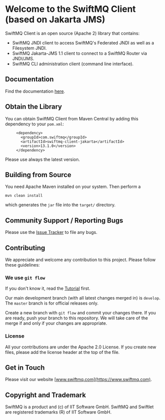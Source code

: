 # Welcome to the SwiftMQ Client (based on Jakarta JMS)

SwiftMQ Client is an open source (Apache 2) library that contains:

- SwiftMQ JNDI client to access SwiftMQ's Federated JNDI as well as a Filesystem JNDI.
- SwiftMQ Jakarta-JMS 1.1 client to connect to a SwiftMQ Router via JNDI/JMS.
- SwiftMQ CLI administration client (command line interface).

## Documentation

Find the documentation [here](https://www.swiftmq.com/docs/docs/client/intro/).

## Obtain the Library

You can obtain SwiftMQ Client from Maven Central by adding this dependency to your `pom.xml`:

```
     <dependency>
       <groupId>com.swiftmq</groupId>
       <artifactId>swiftmq-client-jakarta</artifactId>
       <version>13.1.0</version>
     </dependency>
```

Please use always the latest version.

## Building from Source

You need Apache Maven installed on your system. Then perform a

    mvn clean install

which generates the `jar` file into the `target/` directory.

## Community Support / Reporting Bugs

Please use the [Issue Tracker](https://github.com/iitsoftware/swiftmq-client/issues) to file any bugs.

## Contributing

We appreciate and welcome any contribution to this project. Please follow these guidelines:

### We use `git flow`

If you don't know it, read the [Tutorial](https://www.atlassian.com/git/tutorials/comparing-workflows/gitflow-workflow)
first.

Our main development branch (with all latest changes merged in) is `develop`. The `master` branch is for official
releases only.

Create a new branch with `git flow` and commit your changes there. If you are ready, push your branch to this
repository. We will take care of the merge if and only if your changes are appropriate.

### License

All your contributions are under the Apache 2.0 License. If you create new files, please add the license header at the
top of the file.

## Get in Touch

Please visit our website [www.swiftmq.com](https://www.swiftmq.com).

## Copyright and Trademark

SwiftMQ is a product and (c) of IIT Software GmbH. SwiftMQ and Swiftlet are registered trademarks (R) of IIT Software
GmbH.


